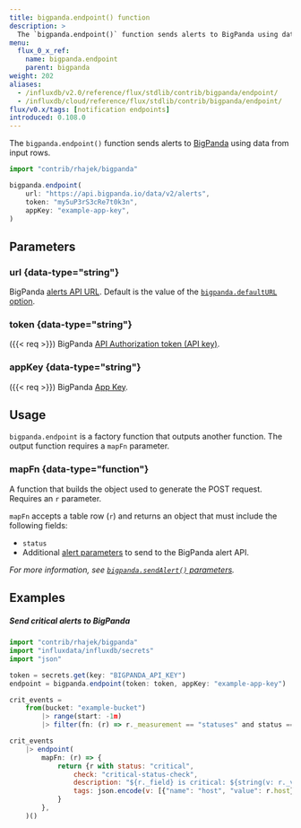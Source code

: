 ```yaml
---
title: bigpanda.endpoint() function
description: >
  The `bigpanda.endpoint()` function sends alerts to BigPanda using data from input rows.
menu:
  flux_0_x_ref:
    name: bigpanda.endpoint
    parent: bigpanda
weight: 202
aliases:
  - /influxdb/v2.0/reference/flux/stdlib/contrib/bigpanda/endpoint/
  - /influxdb/cloud/reference/flux/stdlib/contrib/bigpanda/endpoint/
flux/v0.x/tags: [notification endpoints]
introduced: 0.108.0
---
```


The `bigpanda.endpoint()` function sends alerts to [BigPanda](https://www.bigpanda.io/)
using data from input rows.

```js
import "contrib/rhajek/bigpanda"

bigpanda.endpoint(
    url: "https://api.bigpanda.io/data/v2/alerts",
    token: "my5uP3rS3cRe7t0k3n",
    appKey: "example-app-key",
)
```

## Parameters

### url {data-type="string"}
BigPanda [alerts API URL](https://docs.bigpanda.io/reference#alerts-how-it-works).
Default is the value of the [`bigpanda.defaultURL` option](/flux/v0.x/stdlib/contrib/rhajek/bigpanda/#defaulturl).

### token {data-type="string"}
({{< req >}})
BigPanda [API Authorization token (API key)](https://docs.bigpanda.io/docs/api-key-management).

### appKey {data-type="string"}
({{< req >}})
BigPanda [App Key](https://docs.bigpanda.io/reference#integrating-monitoring-systems).

## Usage
`bigpanda.endpoint` is a factory function that outputs another function.
The output function requires a `mapFn` parameter.

### mapFn {data-type="function"}
A function that builds the object used to generate the POST request.
Requires an `r` parameter.

`mapFn` accepts a table row (`r`) and returns an object that must include the
following fields:

- `status`
- Additional [alert parameters](https://docs.bigpanda.io/reference#alert-object)
  to send to the BigPanda alert API.

_For more information, see [`bigpanda.sendAlert()` parameters](/flux/v0.x/stdlib/contrib/rhajek/bigpanda/sendalert/#parameters)._

## Examples

##### Send critical alerts to BigPanda
```js
import "contrib/rhajek/bigpanda"
import "influxdata/influxdb/secrets"
import "json"

token = secrets.get(key: "BIGPANDA_API_KEY")
endpoint = bigpanda.endpoint(token: token, appKey: "example-app-key")

crit_events =
    from(bucket: "example-bucket")
        |> range(start: -1m)
        |> filter(fn: (r) => r._measurement == "statuses" and status == "crit")

crit_events
    |> endpoint(
        mapFn: (r) => {
            return {r with status: "critical",
                check: "critical-status-check",
                description: "${r._field} is critical: ${string(v: r._value)}",
                tags: json.encode(v: [{"name": "host", "value": r.host}]),
            }
        },
    )()
```
